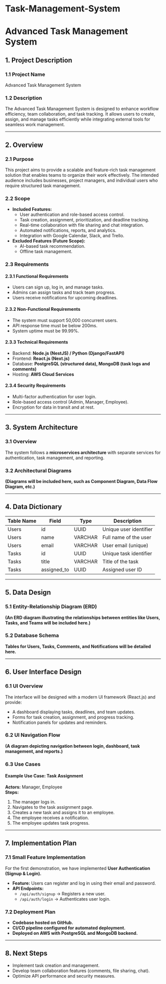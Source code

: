 # Task-Management-System

# Advanced Task Management System

## 1. Project Description

### 1.1 Project Name
Advanced Task Management System

### 1.2 Description
The Advanced Task Management System is designed to enhance workflow efficiency, team collaboration, and task tracking. It allows users to create, assign, and manage tasks efficiently while integrating external tools for seamless work management.

---

## 2. Overview

### 2.1 Purpose
This project aims to provide a scalable and feature-rich task management solution that enables teams to organize their work effectively. The intended audience includes businesses, project managers, and individual users who require structured task management.

### 2.2 Scope
- **Included Features:**
  - User authentication and role-based access control.
  - Task creation, assignment, prioritization, and deadline tracking.
  - Real-time collaboration with file sharing and chat integration.
  - Automated notifications, reports, and analytics.
  - Integration with Google Calendar, Slack, and Trello.
- **Excluded Features (Future Scope):**
  - AI-based task recommendation.
  - Offline task management.

### 2.3 Requirements

#### 2.3.1 Functional Requirements
- Users can sign up, log in, and manage tasks.
- Admins can assign tasks and track team progress.
- Users receive notifications for upcoming deadlines.

#### 2.3.2 Non-Functional Requirements
- The system must support 50,000 concurrent users.
- API response time must be below 200ms.
- System uptime must be 99.99%.

#### 2.3.3 Technical Requirements
- Backend: **Node.js (NestJS) / Python (Django/FastAPI)**
- Frontend: **React.js (Next.js)**
- Database: **PostgreSQL (structured data), MongoDB (task logs and comments)**
- Hosting: **AWS Cloud Services**

#### 2.3.4 Security Requirements
- Multi-factor authentication for user login.
- Role-based access control (Admin, Manager, Employee).
- Encryption for data in transit and at rest.

---

## 3. System Architecture

### 3.1 Overview
The system follows a **microservices architecture** with separate services for authentication, task management, and reporting.

### 3.2 Architectural Diagrams
**(Diagrams will be included here, such as Component Diagram, Data Flow Diagram, etc.)**

---

## 4. Data Dictionary

| Table Name | Field | Type | Description |
|------------|--------|------|-------------|
| Users | id | UUID | Unique user identifier |
| Users | name | VARCHAR | Full name of the user |
| Users | email | VARCHAR | User email (unique) |
| Tasks | id | UUID | Unique task identifier |
| Tasks | title | VARCHAR | Title of the task |
| Tasks | assigned_to | UUID | Assigned user ID |

---

## 5. Data Design

### 5.1 Entity-Relationship Diagram (ERD)
**(An ERD diagram illustrating the relationships between entities like Users, Tasks, and Teams will be included here.)**

### 5.2 Database Schema
**Tables for Users, Tasks, Comments, and Notifications will be detailed here.**

---

## 6. User Interface Design

### 6.1 UI Overview
The interface will be designed with a modern UI framework (React.js) and provide:
- A dashboard displaying tasks, deadlines, and team updates.
- Forms for task creation, assignment, and progress tracking.
- Notification panels for updates and reminders.

### 6.2 UI Navigation Flow
**(A diagram depicting navigation between login, dashboard, task management, and reports.)**

### 6.3 Use Cases
#### Example Use Case: Task Assignment
**Actors:** Manager, Employee  
**Steps:**
1. The manager logs in.
2. Navigates to the task assignment page.
3. Creates a new task and assigns it to an employee.
4. The employee receives a notification.
5. The employee updates task progress.

---

## 7. Implementation Plan

### 7.1 Small Feature Implementation
For the first demonstration, we have implemented **User Authentication (Signup & Login).**
- **Feature:** Users can register and log in using their email and password.
- **API Endpoints:**
  - `/api/auth/signup` → Registers a new user.
  - `/api/auth/login` → Authenticates user login.

### 7.2 Deployment Plan
- **Codebase hosted on GitHub.**
- **CI/CD pipeline configured for automated deployment.**
- **Deployed on AWS with PostgreSQL and MongoDB backend.**

---

## 8. Next Steps
- Implement task creation and management.
- Develop team collaboration features (comments, file sharing, chat).
- Optimize API performance and security measures.


